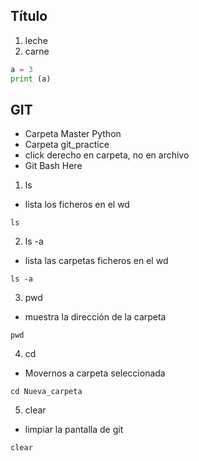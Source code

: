 ## Título

1. leche
2. carne

```python
a = 3
print (a)

```
## GIT
* Carpeta Master Python
* Carpeta git_practice
* click derecho en carpeta, no en archivo
* Git Bash Here

1. ls
* lista los ficheros en el wd
```
ls
```

2. ls -a
* lista las carpetas ficheros en el wd
```
ls -a
```

3. pwd
* muestra la dirección de la carpeta
```
pwd
```

4. cd
* Movernos a carpeta seleccionada
```
cd Nueva_carpeta
```

5. clear
* limpiar la pantalla de git
```
clear
```